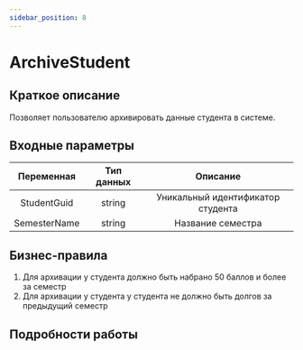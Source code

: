 ```yaml
---
sidebar_position: 8
---
```


# ArchiveStudent

## Краткое описание
Позволяет пользователю архивировать данные студента в системе.
## Входные параметры
Переменная | Тип данных | Описание
:---------:|:----------:|:--------:
StudentGuid|string      |Уникальный идентификатор студента
SemesterName|string     |Название семестра

## Бизнес-правила
1. Для архивации у студента должно быть набрано 50 баллов и более за семестр
2. Для архивации у студента у студента не должно быть долгов за предыдущий семестр

## Подробности работы